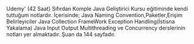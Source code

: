 Udemy' (42 Saat) Sıfırdan Komple Java Geliştirici Kursu eğitiminde kendi tuttuğum notlardır. İçerisinde; 
Java Naming Convention,Paketler,Erişim Belirleyiciler 
Java Collection FrameWork 
Exception Handling(İstisna Yakalama) 
Java Input Output 
Multithreading ve Concurrency derslerinin notları yer almaktadır. Şuan da 144 sayfadır.

